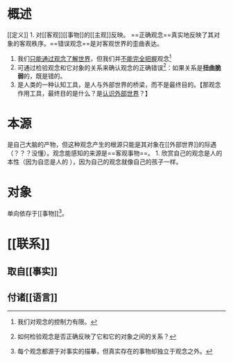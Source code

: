 # 概述
[[定义]]
	1. 对[[客观]][[事物]]的[[主观]]反映。
==正确观念==真实地反映了其对象的客观秩序。==错误观念==是对客观世界的歪曲表达。

1. 我们<u>只能通过观念了解世界</u>，但我们并<u>不能完全把握</u>观念[^3]
2. 可通过检验观念和它对象的关系来确认观念的正确错误[^2]：如果关系是**扭曲脆弱**的，既是错的。
3. 是人类的一种认知工具，是人与外部世界的桥梁，而不是最终目的。【那观念作用工具，最终目的是什么？是<u>认识外部世界</u>？】
# 本源
是自己大脑的产物，但这种观念产生的根源只能是其对象在[[外部世界]]的际遇（？？？没懂）。观念能感知的来源是==客观事物==。
	1. 欣赏自己的观念是人的本性（因为自恋是人的 ），因为自己的观念就像自己的孩子一样。
# 对象
单向依存于[[事物]][^1]。
# [[联系]] 
## 取自[[事实]] 
## 付诸[[语言]] 

[^1]: 每个观念都源于对事实的描摹，但真实存在的事物却独立于观念之外。
[^2]: 如何检验观念是否正确反映了它和它的对象之间的关系？
[^3]: 我们对观念的控制力有限。